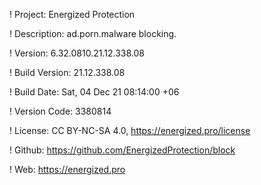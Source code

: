 ! Project: Energized Protection

! Description: ad.porn.malware blocking.

! Version: 6.32.0810.21.12.338.08

! Build Version: 21.12.338.08

! Build Date: Sat, 04 Dec 21 08:14:00 +06

! Version Code: 3380814

! License: CC BY-NC-SA 4.0, https://energized.pro/license

! Github: https://github.com/EnergizedProtection/block

! Web: https://energized.pro
